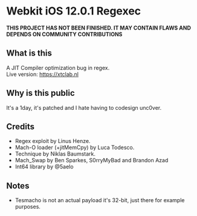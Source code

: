 # Webkit iOS 12.0.1 Regexec

**THIS PROJECT HAS NOT BEEN FINISHED. IT MAY CONTAIN FLAWS AND DEPENDS ON COMMUNITY CONTRIBUTIONS**

## What is this
A JIT Compiler optimization bug in regex.  
Live version: https://xtclab.nl


## Why is this public
It's a 1day, it's patched and I hate having to codesign unc0ver.  


## Credits
- Regex exploit by Linus Henze.
- Mach-O loader (+jitMemCpy) by Luca Todesco.
- Technique by Niklas Baumstark.
- Mach_Swap by Ben Sparkes, S0rryMyBad and Brandon Azad
- Int64 library by @5aelo


## Notes
- Tesmacho is not an actual payload it's 32-bit, just there for example purposes.
